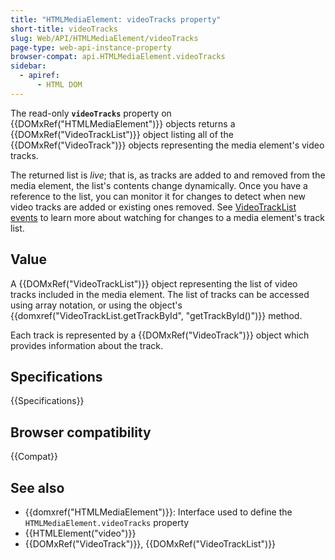 ```yaml
---
title: "HTMLMediaElement: videoTracks property"
short-title: videoTracks
slug: Web/API/HTMLMediaElement/videoTracks
page-type: web-api-instance-property
browser-compat: api.HTMLMediaElement.videoTracks
sidebar:
  - apiref:
      - HTML DOM
---
```


The read-only **`videoTracks`**
property on {{DOMxRef("HTMLMediaElement")}} objects returns a
{{DOMxRef("VideoTrackList")}} object listing all of the {{DOMxRef("VideoTrack")}}
objects representing the media element's video tracks.

The returned list is _live_; that is, as tracks are added to and removed from
the media element, the list's contents change dynamically. Once you have a reference to
the list, you can monitor it for changes to detect when new video tracks are added or
existing ones removed. See [VideoTrackList events](/en-US/docs/Web/API/VideoTrackList#events)
to learn more about watching for changes to a media element's track list.

## Value

A {{DOMxRef("VideoTrackList")}} object representing the list of video tracks included
in the media element. The list of tracks can be accessed using array notation, or using
the object's {{domxref("VideoTrackList.getTrackById", "getTrackById()")}} method.

Each track is represented by a {{DOMxRef("VideoTrack")}} object which provides
information about the track.

## Specifications

{{Specifications}}

## Browser compatibility

{{Compat}}

## See also

- {{domxref("HTMLMediaElement")}}: Interface used to define the `HTMLMediaElement.videoTracks` property
- {{HTMLElement("video")}}
- {{DOMxRef("VideoTrack")}}, {{DOMxRef("VideoTrackList")}}
